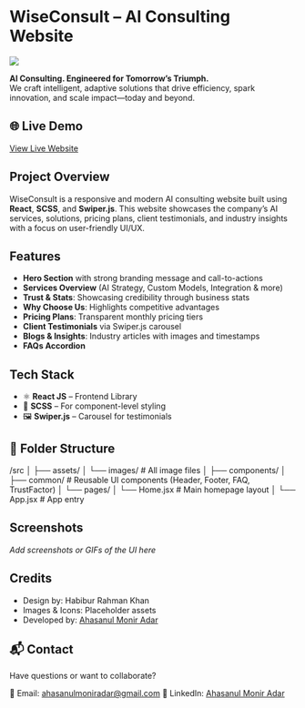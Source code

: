 # WiseConsult – AI Consulting Website

<img src="https://res.cloudinary.com/dphnu6u05/image/upload/v1754063347/Black_and_White_Illustrative_Manager_LinkedIn_Banner_bndwlw.png"/>


**AI Consulting. Engineered for Tomorrow’s Triumph.**  
We craft intelligent, adaptive solutions that drive efficiency, spark innovation, and scale impact—today and beyond.

## 🌐 Live Demo

[View Live Website](#) 



##  Project Overview

WiseConsult is a responsive and modern AI consulting website built using **React**, **SCSS**, and **Swiper.js**. This website showcases the company’s AI services, solutions, pricing plans, client testimonials, and industry insights with a focus on user-friendly UI/UX.



##  Features

-  **Hero Section** with strong branding message and call-to-actions  
-  **Services Overview** (AI Strategy, Custom Models, Integration & more)  
-  **Trust & Stats**: Showcasing credibility through business stats  
-  **Why Choose Us**: Highlights competitive advantages  
-  **Pricing Plans**: Transparent monthly pricing tiers  
-  **Client Testimonials** via Swiper.js carousel  
-  **Blogs & Insights**: Industry articles with images and timestamps  
-  **FAQs Accordion**  




##  Tech Stack

- ⚛️ **React JS** – Frontend Library  
- 💅 **SCSS** – For component-level styling  
- 🖼️ **Swiper.js** – Carousel for testimonials  



## 📂 Folder Structure

/src
│
├── assets/
│   └── images/           # All image files
│
├── components/
│   ├── common/           # Reusable UI components (Header, Footer, FAQ, TrustFactor)
│   └── pages/
│       └── Home.jsx      # Main homepage layout
│
└── App.jsx               # App entry




##  Screenshots

*Add screenshots or GIFs of the UI here*


##  Credits

* Design by: Habibur Rahman Khan 
* Images & Icons: Placeholder assets
* Developed by: [Ahasanul Monir Adar](https://www.linkedin.com/in/ahasanul-monir-adar-8b8464274/)



## 📬 Contact

Have questions or want to collaborate?

📧 Email: [ahasanulmoniradar@gmail.com](mailto:your.email@example.com)
🔗 LinkedIn: [Ahasanul Monir Adar](https://www.linkedin.com/in/ahasanul-monir-adar-8b8464274/)








